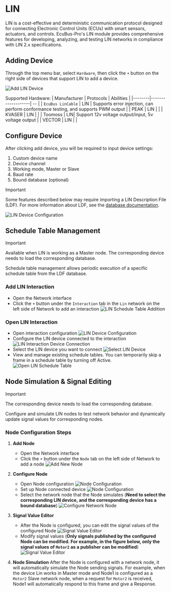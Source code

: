 # LIN

LIN is a cost-effective and deterministic communication protocol designed for connecting Electronic Control Units (ECUs) with smart sensors, actuators, and controls. EcuBus-Pro's LIN module provides comprehensive features for developing, analyzing, and testing LIN networks in compliance with LIN 2.x specifications.

## Adding Device

Through the top menu bar, select `Hardware`, then click the `+` button on the right side of devices that support LIN to add a device.

![Add LIN Device](../../../media/um/lin/device.png)

Supported Hardware:
| Manufacturer | Protocols | Abilities |
|--------|-------------------| -- |
| `EcuBus LinCable` | LIN | Supports error injection, can perform conformance testing, and supports PWM output |
| PEAK | LIN | |
| KVASER | LIN | |
| Toomoss | LIN| Support 12v voltage output/input, 5v voltage output   |
| VECTOR | LIN | |

## Configure Device

After clicking add device, you will be required to input device settings:
1. Custom device name
2. Device channel
3. Working mode, Master or Slave
4. Baud rate
5. Bound database (optional)

> [!IMPORTANT]
> Some features described below may require importing a LIN Description File (LDF). For more information about LDF, see the [database documentation](./../ldf).

![LIN Device Configuration](../../../media/um/lin/config.png)
 

## Schedule Table Management

> [!IMPORTANT]
> Available when LIN is working as a Master node.
> The corresponding device needs to load the corresponding database.

Schedule table management allows periodic execution of a specific schedule table from the LDF database.

### Add LIN Interaction
   - Open the Network interface
   - Click the `+` button under the `Interaction` tab in the `Lin` network on the left side of Network to add an interaction
     ![LIN Schedule Table Addition](../../../media/um/lin/image.png)

### Open LIN Interaction
  - Open interaction configuration
    ![LIN Device Configuration](../../../media/um/lin/configIA.png)
  - Configure the LIN device connected to the interaction
    ![LIN Interaction Device Connection](../../../media/um/lin/connect.png)
  - Select the LIN device you want to connect
    ![Select LIN Device](../../../media/um/lin/connect1.png)
  - View and manage existing schedule tables. You can temporarily skip a frame in a schedule table by turning off Active.
     ![Open LIN Schedule Table](../../../media/um/lin/image-1.png)

## Node Simulation & Signal Editing

> [!IMPORTANT]
> The corresponding device needs to load the corresponding database.

Configure and simulate LIN nodes to test network behavior and dynamically update signal values for corresponding nodes.

### Node Configuration Steps

1. **Add Node**
   - Open the Network interface
   - Click the `+` button under the `Node` tab on the left side of Network to add a node
     ![Add New Node](../../../media/um/lin/image-2.png)

2. **Configure Node**
   - Open Node configuration
     ![Node Configuration](../../../media/um/lin/configNode.png)
   - Set up Node connected device
     ![Node Configuration](../../../media/um/lin/image-3.png)
   - Select the network node that the Node simulates (**Need to select the corresponding LIN device, and the corresponding device has a bound database**)
     ![Configure Network Node](../../../media/um/lin/netNode.png)

3. **Signal Value Editor**
   - After the Node is configured, you can edit the signal values of the configured Node
     ![Signal Value Editor](../../../media/um/lin/editSig.png)
   - Modify signal values (**Only signals published by the configured Node can be modified. For example, in the figure below, only the signal values of `Motor2` as a publisher can be modified**)
     ![Signal Value Editor](../../../media/um/lin/image-4.png)

4. **Node Simulation**
   After the Node is configured with a network node, it will automatically simulate the Node sending signals.
   For example, when the device Lin works in Master mode and Node1 is configured as a `Motor2` Slave network node, when a request for `Motor2` is received, Node1 will automatically respond to this frame and give a Response.



